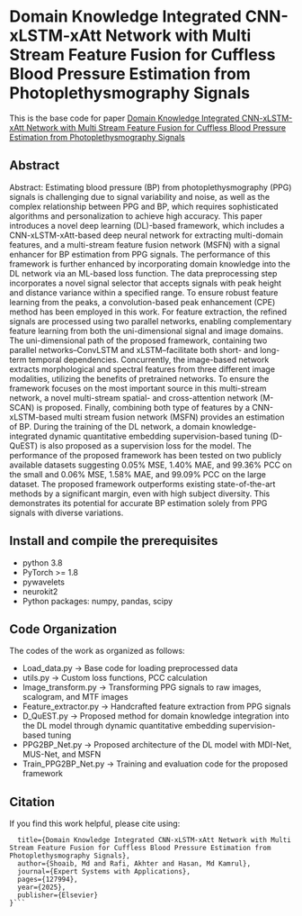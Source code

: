 # Domain Knowledge Integrated CNN-xLSTM-xAtt Network with Multi Stream Feature Fusion for Cuffless Blood Pressure Estimation from Photoplethysmography Signals

This is the base code for paper [Domain Knowledge Integrated CNN-xLSTM-xAtt Network with Multi Stream Feature Fusion for Cuffless Blood Pressure Estimation from Photoplethysmography Signals](https://doi.org/10.1016/j.eswa.2025.127994)

## Abstract

Abstract: Estimating blood pressure (BP) from photoplethysmography (PPG) signals is challenging due to signal variability and noise, as well as the complex relationship between PPG and BP, which requires sophisticated algorithms and personalization to achieve high accuracy. This paper introduces a novel deep learning (DL)-based framework, which includes a CNN-xLSTM-xAtt-based deep neural network for extracting multi-domain features, and a multi-stream feature fusion network (MSFN) with a signal enhancer for BP estimation from PPG signals. The performance of this framework is further enhanced by incorporating domain knowledge into the DL network via an ML-based loss function. The data preprocessing step incorporates a novel signal selector that accepts signals with peak height and distance variance within a specified range. To ensure robust feature learning from the peaks, a convolution-based peak enhancement (CPE) method has been employed in this work. For feature extraction, the refined signals are processed using two parallel networks, enabling complementary feature learning from both the uni-dimensional signal and image domains. The uni-dimensional path of the proposed framework, containing two parallel networks–ConvLSTM and xLSTM–facilitate both short- and long-term temporal dependencies. Concurrently, the image-based network extracts morphological and spectral features from three different image modalities, utilizing the benefits of pretrained networks. To ensure the framework focuses on the most important source in this multi-stream network, a novel multi-stream spatial- and cross-attention network (M-SCAN) is proposed. Finally, combining both type of features by a CNN-xLSTM-based multi stream fusion network (MSFN) provides an estimation of BP. During the training of the DL network, a domain knowledge-integrated dynamic quantitative embedding supervision-based tuning (D-QuEST) is also proposed as a supervision loss for the model. The performance of the proposed framework has been tested on two publicly available datasets suggesting 0.05% MSE, 1.40% MAE, and 99.36% PCC on the small and 0.06% MSE, 1.58% MAE, and 99.09% PCC on the large dataset. The proposed framework outperforms existing state-of-the-art methods by a significant margin, even with high subject diversity. This demonstrates its potential for accurate BP estimation solely from PPG signals with diverse variations.

## Install and compile the prerequisites

- python 3.8
- PyTorch >= 1.8
- pywavelets
- neurokit2
- Python packages: numpy, pandas, scipy

## Code Organization

The codes of the work as organized as follows:
- Load_data.py -> Base code for loading preprocessed data
- utils.py -> Custom loss functions, PCC calculation
- Image_transform.py -> Transforming PPG signals to raw images, scalogram, and MTF images
- Feature_extractor.py -> Handcrafted feature extraction from PPG signals
- D_QuEST.py -> Proposed method for domain knowledge integration into the DL model through dynamic quantitative embedding supervision-based tuning
- PPG2BP_Net.py -> Proposed architecture of the DL model with MDI-Net, MUS-Net, and MSFN
- Train_PPG2BP_Net.py -> Training and evaluation code for the proposed framework

## Citation

If you find this work helpful, please cite using:

```@article{shoaib2025domain,
  title={Domain Knowledge Integrated CNN-xLSTM-xAtt Network with Multi Stream Feature Fusion for Cuffless Blood Pressure Estimation from Photoplethysmography Signals},
  author={Shoaib, Md and Rafi, Akhter and Hasan, Md Kamrul},
  journal={Expert Systems with Applications},
  pages={127994},
  year={2025},
  publisher={Elsevier}
}```
